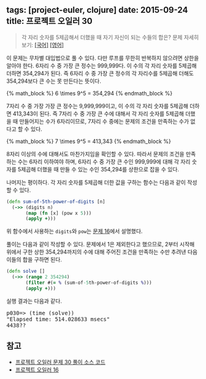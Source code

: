 tags: [project-euler, clojure]
date: 2015-09-24
title: 프로젝트 오일러 30
---
> 각 자리 숫자를 5제곱해서 더했을 때 자기 자신이 되는 수들의 합은?
> 문제 자세히 보기: [[국어]](http://euler.synap.co.kr/prob_detail.php?id=30) [[영어]](https://projecteuler.net/problem=30)

이 문제는 무차별 대입법으로 풀 수 있다. 다만 루프를 무한히 반복하지 않으려면 상한을 알아야 한다. 6자리 수 중 가장 큰 정수는 999,999다. 이 수의 각 자리 숫자를 5제곱해 더하면 354,294가 된다. 즉 6자리 수 중 가장 큰 정수의 각 자리수를 5제곱해 더해도 354,294보다 큰 수는 못 만든다는 뜻이다.

{% math_block %}
6 \times 9^5 = 354,294
{% endmath_block %}

7자리 수 중 가장 가장 큰 정수는 9,999,999이고, 이 수의 각 자리 숫자를 5제곱해 더하면 413,343이 된다. 즉 7자리 수 중 가장 큰 수에 대해서 각 자리 숫자를 5제곱해 더했을 때 만들어지는 수가 6자리이므로, 7자리 수 중에는 문제의 조건을 만족하는 수가 없다고 할 수 있다.

{% math_block %}
7 \times 9^5 = 413,343
{% endmath_block %}

8자리 이상의 수에 대해서도 마찬가지임을 확인할 수 있다. 따라서 문제의 조건을 만족하는 수는 6자리 이하여야 하며, 6자리 수 중 가장 큰 수인 999,999에 대해 각 자리 숫자를 5제곱해 더했을 때 만들 수 있는 수인 354,294를 상한으로 잡을 수 있다.

나머지는 평이하다. 각 자리 숫자를 5제곱해 더한 값을 구하는 함수는 다음과 같이 작성할 수 있다.

```clojure
(defn sum-of-5th-power-of-digits [n]
  (->> (digits n)
       (map (fn [x] (pow x 5)))
       (apply +)))
```

위 함수에서 사용하는 `digits`와 `pow`는 [문제 16](/2015/04/08/project-euler-016/)에서 설명했다.

풀이는 다음과 같이 작성할 수 있다. 문제에서 1은 제외한다고 했으므로, 2부터 시작해 위에서 구한 상한 354,294까지의 수에 대해 주어진 조건을 만족하는 수만 추려낸 다음 이들의 합을 구하면 된다.

```clojure
(defn solve []
  (->> (range 2 354294)
       (filter #(= % (sum-of-5th-power-of-digits %)))
       (apply +)))
```

실행 결과는 다음과 같다.
<pre class="console">p030=> (time (solve))
"Elapsed time: 514.028633 msecs"
4438??
</pre>

## 참고
* [프로젝트 오일러 문제 30 풀이 소스 코드](https://github.com/ntalbs/euler/blob/master/src/p030.clj)
* [프로젝트 오일러 16](/2015/04/08/project-euler-016/)
